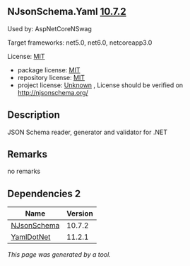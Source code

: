NJsonSchema.Yaml [10.7.2](https://www.nuget.org/packages/NJsonSchema.Yaml/10.7.2)
--------------------

Used by: AspNetCoreNSwag

Target frameworks: net5.0, net6.0, netcoreapp3.0

License: [MIT](../../../../licenses/mit) 

- package license: [MIT](https://licenses.nuget.org/MIT) 
- repository license: [MIT](https://github.com/RicoSuter/NJsonSchema) 
- project license: [Unknown](http://njsonschema.org/) , License should be verified on http://njsonschema.org/

Description
-----------
JSON Schema reader, generator and validator for .NET

Remarks
-----------
no remarks


Dependencies 2
-----------

|Name|Version|
|----------|:----|
|[NJsonSchema](../../../../packages/nuget.org/njsonschema/10.7.2)|10.7.2|
|[YamlDotNet](../../../../packages/nuget.org/yamldotnet/11.2.1)|11.2.1|

*This page was generated by a tool.*